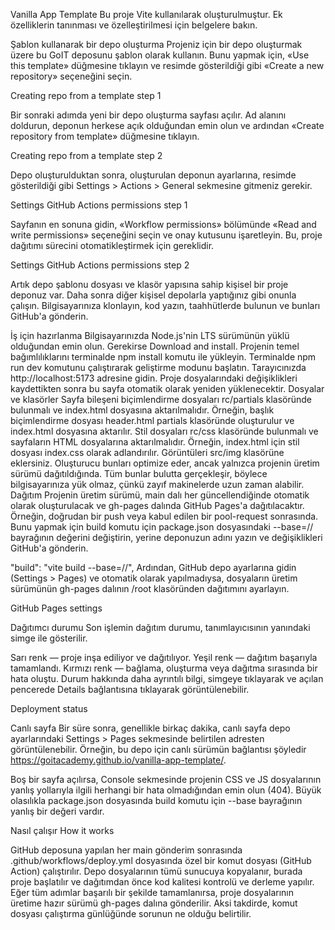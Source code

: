 Vanilla App Template
Bu proje Vite kullanılarak oluşturulmuştur. Ek özelliklerin tanınması ve özelleştirilmesi için belgelere bakın.

Şablon kullanarak bir depo oluşturma
Projeniz için bir depo oluşturmak üzere bu GoIT deposunu şablon olarak kullanın. Bunu yapmak için, «Use this template» düğmesine tıklayın ve resimde gösterildiği gibi «Create a new repository» seçeneğini seçin.

Creating repo from a template step 1

Bir sonraki adımda yeni bir depo oluşturma sayfası açılır. Ad alanını doldurun, deponun herkese açık olduğundan emin olun ve ardından «Create repository from template» düğmesine tıklayın.

Creating repo from a template step 2

Depo oluşturulduktan sonra, oluşturulan deponun ayarlarına, resimde gösterildiği gibi Settings > Actions > General sekmesine gitmeniz gerekir.

Settings GitHub Actions permissions step 1

Sayfanın en sonuna gidin, «Workflow permissions» bölümünde «Read and write permissions» seçeneğini seçin ve onay kutusunu işaretleyin. Bu, proje dağıtımı sürecini otomatikleştirmek için gereklidir.

Settings GitHub Actions permissions step 2

Artık depo şablonu dosyası ve klasör yapısına sahip kişisel bir proje deponuz var. Daha sonra diğer kişisel depolarla yaptığınız gibi onunla çalışın. Bilgisayarınıza klonlayın, kod yazın, taahhütlerde bulunun ve bunları GitHub'a gönderin.

İş için hazırlanma
Bilgisayarınızda Node.js'nin LTS sürümünün yüklü olduğundan emin olun. Gerekirse Download and install.
Projenin temel bağımlılıklarını terminalde npm install komutu ile yükleyin.
Terminalde npm run dev komutunu çalıştırarak geliştirme modunu başlatın.
Tarayıcınızda http://localhost:5173 adresine gidin. Proje dosyalarındaki değişiklikleri kaydettikten sonra bu sayfa otomatik olarak yeniden yüklenecektir.
Dosyalar ve klasörler
Sayfa bileşeni biçimlendirme dosyaları rc/partials klasöründe bulunmalı ve index.html dosyasına aktarılmalıdır. Örneğin, başlık biçimlendirme dosyası header.html partials klasöründe oluşturulur ve index.html dosyasına aktarılır.
Stil dosyaları rc/css klasöründe bulunmalı ve sayfaların HTML dosyalarına aktarılmalıdır. Örneğin, index.html için stil dosyası index.css olarak adlandırılır.
Görüntüleri src/img klasörüne eklersiniz. Oluşturucu bunları optimize eder, ancak yalnızca projenin üretim sürümü dağıtıldığında. Tüm bunlar bulutta gerçekleşir, böylece bilgisayarınıza yük olmaz, çünkü zayıf makinelerde uzun zaman alabilir.
Dağıtım
Projenin üretim sürümü, main dalı her güncellendiğinde otomatik olarak oluşturulacak ve gh-pages dalında GitHub Pages'a dağıtılacaktır. Örneğin, doğrudan bir push veya kabul edilen bir pool-request sonrasında. Bunu yapmak için build komutu için package.json dosyasındaki --base=/<REPO>/ bayrağının değerini değiştirin, <REPO> yerine deponuzun adını yazın ve değişiklikleri GitHub'a gönderin.

"build": "vite build --base=/<REPO>/",
Ardından, GitHub depo ayarlarına gidin (Settings > Pages) ve otomatik olarak yapılmadıysa, dosyaların üretim sürümünün gh-pages dalının /root klasöründen dağıtımını ayarlayın.

GitHub Pages settings

Dağıtımcı durumu
Son işlemin dağıtım durumu, tanımlayıcısının yanındaki simge ile gösterilir.

Sarı renk — proje inşa ediliyor ve dağıtılıyor.
Yeşil renk — dağıtım başarıyla tamamlandı.
Kırmızı renk — bağlama, oluşturma veya dağıtma sırasında bir hata oluştu.
Durum hakkında daha ayrıntılı bilgi, simgeye tıklayarak ve açılan pencerede Details bağlantısına tıklayarak görüntülenebilir.

Deployment status

Canlı sayfa
Bir süre sonra, genellikle birkaç dakika, canlı sayfa depo ayarlarındaki Settings > Pages sekmesinde belirtilen adresten görüntülenebilir. Örneğin, bu depo için canlı sürümün bağlantısı şöyledir https://goitacademy.github.io/vanilla-app-template/.

Boş bir sayfa açılırsa, Console sekmesinde projenin CSS ve JS dosyalarının yanlış yollarıyla ilgili herhangi bir hata olmadığından emin olun (404). Büyük olasılıkla package.json dosyasında build komutu için --base bayrağının yanlış bir değeri vardır.

Nasıl çalışır
How it works

GitHub deposuna yapılan her main gönderim sonrasında .github/workflows/deploy.yml dosyasında özel bir komut dosyası (GitHub Action) çalıştırılır.
Depo dosyalarının tümü sunucuya kopyalanır, burada proje başlatılır ve dağıtımdan önce kod kalitesi kontrolü ve derleme yapılır.
Eğer tüm adımlar başarılı bir şekilde tamamlanırsa, proje dosyalarının üretime hazır sürümü gh-pages dalına gönderilir. Aksi takdirde, komut dosyası çalıştırma günlüğünde sorunun ne olduğu belirtilir.
